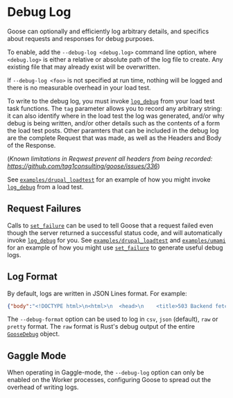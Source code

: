 # Debug Log

Goose can optionally and efficiently log arbitrary details, and specifics about requests and responses for debug purposes.

To enable, add the `--debug-log <debug.log>` command line option, where `<debug.log>` is either a relative or absolute path of the log file to create. Any existing file that may already exist will be overwritten.

If `--debug-log <foo>` is not specified at run time, nothing will be logged and there is no measurable overhead in your load test.

To write to the debug log, you must invoke [`log_debug`](https://docs.rs/goose/*/goose/goose/struct.GooseUser.html#method.log_debug) from your load test task functions. The `tag` parameter allows you to record any arbitrary string: it can also identify where in the load test the log was generated, and/or why debug is being written, and/or other details such as the contents of a form the load test posts. Other paramters that can be included in the debug log are the complete Request that was made, as well as the Headers and Body of the Response.

(_Known limitations in Reqwest prevent all headers from being recorded: <https://github.com/tag1consulting/goose/issues/336>_)

See [`examples/drupal_loadtest`](https://github.com/tag1consulting/goose/blob/main/examples/drupal_loadtest.rs) for an example of how you might invoke [`log_debug`](https://docs.rs/goose/*/goose/goose/struct.GooseUser.html#method.log_debug) from a load test.

## Request Failures

Calls to [`set_failure`](https://docs.rs/goose/*/goose/goose/struct.GooseUser.html#method.set_failure) can be used to tell Goose that a request failed even though the server returned a successful status code, and will automatically invoke [`log_debug`](https://docs.rs/goose/*/goose/goose/struct.GooseUser.html#method.log_debug) for you. See [`examples/drupal_loadtest`](https://github.com/tag1consulting/goose/blob/main/examples/drupal_loadtest.rs) and [`examples/umami`](https://github.com/tag1consulting/goose/tree/main/examples/umami) for an example of how you might use [`set_failure`](https://docs.rs/goose/*/goose/goose/struct.GooseUser.html#method.set_failure) to generate useful debug logs.

## Log Format

By default, logs are written in JSON Lines format. For example:

```json
{"body":"<!DOCTYPE html>\n<html>\n  <head>\n    <title>503 Backend fetch failed</title>\n  </head>\n  <body>\n    <h1>Error 503 Backend fetch failed</h1>\n    <p>Backend fetch failed</p>\n    <h3>Guru Meditation:</h3>\n    <p>XID: 1506620</p>\n    <hr>\n    <p>Varnish cache server</p>\n  </body>\n</html>\n","header":"{\"date\": \"Mon, 19 Jul 2021 09:21:58 GMT\", \"server\": \"Varnish\", \"content-type\": \"text/html; charset=utf-8\", \"retry-after\": \"5\", \"x-varnish\": \"1506619\", \"age\": \"0\", \"via\": \"1.1 varnish (Varnish/6.1)\", \"x-varnish-cache\": \"MISS\", \"x-varnish-cookie\": \"SESSd7e04cba6a8ba148c966860632ef3636=Z50aRHuIzSE5a54pOi-dK_wbxYMhsMwrG0s2WM2TS20\", \"content-length\": \"284\", \"connection\": \"keep-alive\"}","request":{"coordinated_omission_elapsed":0,"elapsed":9162,"error":"503 Service Unavailable: /node/1439","final_url":"http://apache/node/1439","name":"(Auth) comment form","raw":{"body":"","headers":[],"method":"Get","url":"http://apache/node/1439"},"redirected":false,"response_time":5,"status_code":503,"success":false,"update":false,"user":1,"user_cadence":0},"tag":"post_comment: no form_build_id found on node/1439"}
```

The `--debug-format` option can be used to log in `csv`, `json` (default), `raw` or `pretty` format. The `raw` format is Rust's debug output of the entire [`GooseDebug`](https://docs.rs/goose/*/goose/goose/struct.GooseDebug.html) object.

## Gaggle Mode

When operating in Gaggle-mode, the `--debug-log` option can only be enabled on the Worker processes, configuring Goose to spread out the overhead of writing logs.
